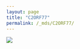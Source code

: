 ```yaml
---
layout: page
title: "C2ORF77"
permalink: /_mds/C2ORF77/
---
```


![](../../algns0/5HSAA014640_aln_report.png?raw=true)